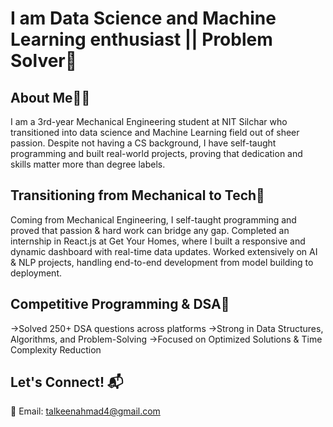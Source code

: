 # I am Data Science and Machine Learning enthusiast || Problem Solver🚀
## About Me👨‍💻 
I am a 3rd-year Mechanical Engineering student at NIT Silchar who transitioned into data science and Machine Learning field out of sheer passion. Despite not having a CS background, I have self-taught programming and built real-world projects, proving that dedication and skills matter more than degree labels.

## Transitioning from Mechanical to Tech🎯
Coming from Mechanical Engineering, I self-taught programming and proved that passion & hard work can bridge any gap.
Completed an internship in React.js at Get Your Homes, where I built a responsive and dynamic dashboard with real-time data updates.
Worked extensively on AI & NLP projects, handling end-to-end development from model building to deployment.

## Competitive Programming & DSA📌
→Solved 250+ DSA questions across platforms
→Strong in Data Structures, Algorithms, and Problem-Solving
→Focused on Optimized Solutions & Time Complexity Reduction

## Let's Connect! 📬
💌 Email: talkeenahmad4@gmail.com







<!---
TalkeenAhmadNomani/TalkeenAhmadNomani is a ✨ special ✨ repository because its `README.md` (this file) appears on your GitHub profile.
You can click the Preview link to take a look at your changes.
--->
